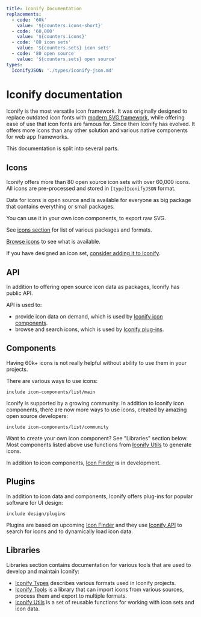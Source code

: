 ```yaml
title: Iconify Documentation
replacements:
  - code: '60k'
    value: '${counters.icons-short}'
  - code: '60,000'
    value: '${counters.icons}'
  - code: '80 icon sets'
    value: '${counters.sets} icon sets'
  - code: '80 open source'
    value: '${counters.sets} open source'
types:
  IconifyJSON: './types/iconify-json.md'
```

# Iconify documentation

Iconify is the most versatile icon framework. It was originally designed to replace outdated icon fonts with [modern SVG framework](./icon-components/svg-framework/index.md), while offering ease of use that icon fonts are famous for. Since then Iconify has evolved. It offers more icons than any other solution and various native components for web app frameworks.

This documentation is split into several parts.

## Icons

Iconify offers more than 80 open source icon sets with over 60,000 icons. All icons are pre-processed and stored in `[type]IconifyJSON` format.

Data for icons is open source and is available for everyone as big package that contains everything or small packages.

You can use it in your own icon components, to export raw SVG.

See [icons section](./icons/index.md) for list of various packages and formats.

[Browse icons](https://icon-sets.iconify.design) to see what is available.

If you have designed an icon set, [consider adding it to Iconify](./articles/add-icon-set/index.md).

## API

In addition to offering open source icon data as packages, Iconify has public API.

API is used to:

- provide icon data on demand, which is used by [Iconify icon components](./icon-components/components/index.md).
- browse and search icons, which is used by [Iconify plug-ins](./design/index.md).

## Components

Having 60k+ icons is not really helpful without ability to use them in your projects.

There are various ways to use icons:

`include icon-components/list/main`

Iconify is supported by a growing community. In addition to Iconify icon components, there are now more ways to use icons, created by amazing open source developers:

`include icon-components/list/community`

Want to create your own icon component? See "Libraries" section below. Most components listed above use functions from [Iconify Utils](./tools/utils/index.md) to generate icons.

In addition to icon components, [Icon Finder](./icon-finder/index.md) is in development.

## Plugins

In addition to icon data and components, Iconify offers plug-ins for popular software for UI design:

`include design/plugins`

Plugins are based on upcoming [Icon Finder](./icon-finder/index.md) and they use [Iconify API](./api/index.md) to search for icons and to dynamically load icon data.

## Libraries

Libraries section contains documentation for various tools that are used to develop and maintain Iconify:

- [Iconify Types](./types/index.md) describes various formats used in Iconify projects.
- [Iconify Tools](./tools/tools2/index.md) is a library that can import icons from various sources, process them and export to multiple formats.
- [Iconify Utils](./tools/utils/index.md) is a set of reusable functions for working with icon sets and icon data.
